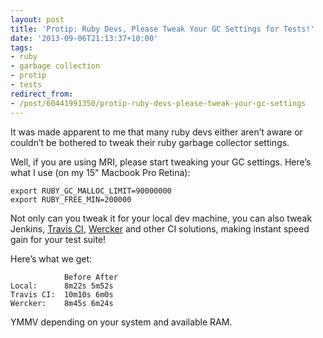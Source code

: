 ```yaml
---
layout: post
title: 'Protip: Ruby Devs, Please Tweak Your GC Settings for Tests!'
date: '2013-09-06T21:13:37+10:00'
tags:
- ruby
- garbage collection
- protip
- tests
redirect_from:
- /post/60441991350/protip-ruby-devs-please-tweak-your-gc-settings
---
```

It was made apparent to me that many ruby devs either aren’t aware or couldn’t be bothered to tweak their ruby garbage collector settings.

Well, if you are using MRI, please start tweaking your GC settings. Here’s what I use (on my 15" Macbook Pro Retina):

```shell
export RUBY_GC_MALLOC_LIMIT=90000000
export RUBY_FREE_MIN=200000
```

Not only can you tweak it for your local dev machine, you can also tweak Jenkins, [Travis CI](http://travis-ci.com/), [Wercker](http://wercker.com/) and other CI solutions, making instant speed gain for your test suite!

Here’s what we get:

```shell
            Before After
Local:      8m22s 5m52s
Travis CI:  10m10s 6m0s
Wercker:    8m45s 6m24s
```

YMMV depending on your system and available RAM.


